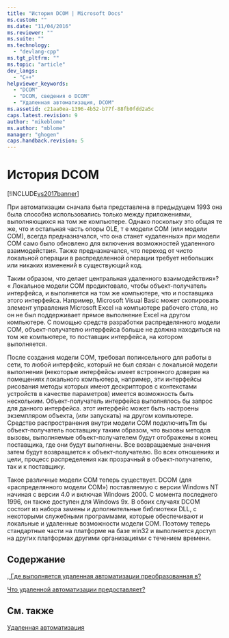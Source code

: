 ```yaml
---
title: "История DCOM | Microsoft Docs"
ms.custom: ""
ms.date: "11/04/2016"
ms.reviewer: ""
ms.suite: ""
ms.technology: 
  - "devlang-cpp"
ms.tgt_pltfrm: ""
ms.topic: "article"
dev_langs: 
  - "C++"
helpviewer_keywords: 
  - "DCOM"
  - "DCOM, сведения о DCOM"
  - "Удаленная автоматизация, DCOM"
ms.assetid: c21aa0ea-1396-4b52-b77f-88fb0fdd2a5c
caps.latest.revision: 9
author: "mikeblome"
ms.author: "mblome"
manager: "ghogen"
caps.handback.revision: 5
---
```

# История DCOM
[!INCLUDE[vs2017banner](../assembler/inline/includes/vs2017banner.md)]

При автоматизации сначала была представлена в предыдущем 1993 она была способна использовались только между приложениями, выполняющихся на том же компьютере.  Однако поскольку это общая те же, что и остальная часть опоры OLE, т е модели COM \(или модели COM\), всегда предназначался, что она станет «удаленных» при модели COM само было обновлено для включения возможностей удаленного взаимодействия.  Также предназначался, что переход от чисто локальной операции в распределенной операции требует небольших или никаких изменений в существующий код.  
  
 Таким образом, что делает центральная удаленного взаимодействия»? «  Локальное модели COM продиктовало, чтобы объект\-получатель интерфейса, и выполняется на том же компьютере, что и поставщика этого интерфейса.  Например, Microsoft Visual Basic может скопировать элемент управления Microsoft Excel на компьютере рабочего стола, но он не был поддерживает прямое выполнение Excel на другом компьютере.  С помощью средств разработки распределянного модели COM, объект\-получателю интерфейса больше не должна находиться на том же компьютере, то поставщик интерфейса, на котором выполняется.  
  
 После создания модели COM, требовал попиксельного для работы в сети, то любой интерфейс, который не был связан с локальной модели выполнения \(некоторые интерфейсы имеет встроенного доверие на помещениях локального компьютера, например, эти интерфейсы рисования методы которых имеют дескрипторов с контекстами устройств в качестве параметров\) имеется возможность быть нескольким.  Объект\-получатель интерфейса выполнялось бы запрос для данного интерфейса. этот интерфейс может быть настроены экземпляром объекта, \(или запускать\) на другом компьютере.  Средство распространения внутри модели COM подключитьTm бы объект\-получатель поставщику таким образом, что вызовы методов вызовы, выполняемые объект\-получателем будут отображены в конец поставщика, где они будут выполнены.  Все возвращаемые значения затем будут возвращается к объект\-получателю.  Во всех отношениях и цели, процесс распределения как прозрачный в объект\-получателю, так и к поставщику.  
  
 Такое различные модели COM теперь существует.  DCOM \(для «распределянного модели COM»\) поставляемую с версии Windows NT начиная с версии 4.0 и включая Windows 2000.  С момента последнего 1996, он также доступен для Windows 9x.  В обоих случаях DCOM состоит из набора замены и дополнительные библиотеки DLL, с некоторыми служебными программами, которые обеспечивают и локальные и удаленные возможности модели COM.  Поэтому теперь стандартные части на платформе на базе win32 и выполняется доступ на других платформах другими организациями с течением времени.  
  
## Содержание  
 [, Где выполняется удаленная автоматизации преобразованная в?](../mfc/where-does-remote-automation-fit-in-q.md)  
  
 [Что удаленной автоматизации предоставляет?](../mfc/what-does-remote-automation-provide-q.md)  
  
## См. также  
 [Удаленная автоматизация](../mfc/remote-automation.md)